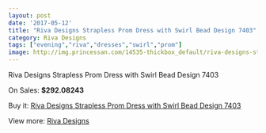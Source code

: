 ```yaml
---
layout: post
date: '2017-05-12'
title: "Riva Designs Strapless Prom Dress with Swirl Bead Design 7403"
category: Riva Designs
tags: ["evening","riva","dresses","swirl","prom"]
image: http://img.princessan.com/14535-thickbox_default/riva-designs-strapless-prom-dress-with-swirl-bead-design-7403.jpg
---
```

Riva Designs Strapless Prom Dress with Swirl Bead Design 7403

On Sales: **$292.08243**
<a href="https://www.princessan.com/en/riva-designs/6807-riva-designs-strapless-prom-dress-with-swirl-bead-design-7403.html"><amp-img layout="responsive" width="600" height="600" src="//img.princessan.com/14535-thickbox_default/riva-designs-strapless-prom-dress-with-swirl-bead-design-7403.jpg" alt="Riva Designs Strapless Prom Dress with Swirl Bead Design 7403 0" /></a>
<a href="https://www.princessan.com/en/riva-designs/6807-riva-designs-strapless-prom-dress-with-swirl-bead-design-7403.html"><amp-img layout="responsive" width="600" height="600" src="//img.princessan.com/14536-thickbox_default/riva-designs-strapless-prom-dress-with-swirl-bead-design-7403.jpg" alt="Riva Designs Strapless Prom Dress with Swirl Bead Design 7403 1" /></a>

Buy it: [Riva Designs Strapless Prom Dress with Swirl Bead Design 7403](https://www.princessan.com/en/riva-designs/6807-riva-designs-strapless-prom-dress-with-swirl-bead-design-7403.html "Riva Designs Strapless Prom Dress with Swirl Bead Design 7403")

View more: [Riva Designs](https://www.princessan.com/en/54-riva-designs "Riva Designs")